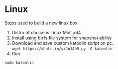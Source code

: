 # Linux
Steps used to build a new linux box. 

1. Distro of choice is Linux Mint x64
2. Install using btrfs file system for snapshot ability
3. Download and save custom katoolin script on pc.  
   ```wget https://shotr.io/yxJn1Ah9.py -O katoolin```
4. Run

```sudo katoolin```

